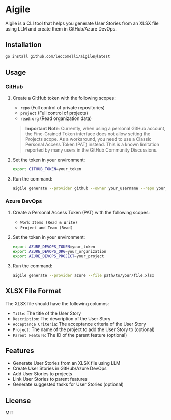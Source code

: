 # Aigile

Aigile is a CLI tool that helps you generate User Stories from an XLSX file using LLM and create them in GitHub/Azure DevOps.

## Installation

```bash
go install github.com/leocomelli/aigile@latest
```

## Usage

### GitHub

1. Create a GitHub token with the following scopes:
   - `repo` (Full control of private repositories)
   - `project` (Full control of projects)
   - `read:org` (Read organization data)

   > **Important Note**: Currently, when using a personal GitHub account, the Fine-Grained Token interface does not allow setting the Projects scope. As a workaround, you need to use a Classic Personal Access Token (PAT) instead. This is a known limitation reported by many users in the GitHub Community Discussions.

2. Set the token in your environment:
   ```bash
   export GITHUB_TOKEN=your_token
   ```

3. Run the command:
   ```bash
   aigile generate --provider github --owner your_username --repo your_repo --file path/to/your/file.xlsx
   ```

### Azure DevOps

1. Create a Personal Access Token (PAT) with the following scopes:
   - `Work Items (Read & Write)`
   - `Project and Team (Read)`

2. Set the token in your environment:
   ```bash
   export AZURE_DEVOPS_TOKEN=your_token
   export AZURE_DEVOPS_ORG=your_organization
   export AZURE_DEVOPS_PROJECT=your_project
   ```

3. Run the command:
   ```bash
   aigile generate --provider azure --file path/to/your/file.xlsx
   ```

## XLSX File Format

The XLSX file should have the following columns:

- `Title`: The title of the User Story
- `Description`: The description of the User Story
- `Acceptance Criteria`: The acceptance criteria of the User Story
- `Project`: The name of the project to add the User Story to (optional)
- `Parent Feature`: The ID of the parent feature (optional)

## Features

- Generate User Stories from an XLSX file using LLM
- Create User Stories in GitHub/Azure DevOps
- Add User Stories to projects
- Link User Stories to parent features
- Generate suggested tasks for User Stories (optional)

## License

MIT 